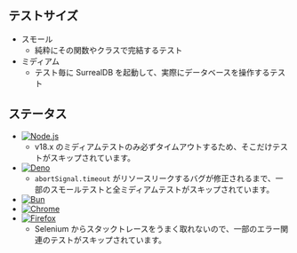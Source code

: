## テストサイズ

* スモール
    * 純粋にその関数やクラスで完結するテスト
* ミディアム
    * テスト毎に SurrealDB を起動して、実際にデータベースを操作するテスト

## ステータス

* [![Node.js](https://github.com/tai-kun/surrealdb-js/actions/workflows/nodejs.yml/badge.svg)](https://github.com/tai-kun/surrealdb-js/actions/workflows/nodejs.yml)
    * v18.x のミディアムテストのみ必ずタイムアウトするため、そこだけテストがスキップされています。
* [![Deno](https://github.com/tai-kun/surrealdb-js/actions/workflows/deno.yml/badge.svg)](https://github.com/tai-kun/surrealdb-js/actions/workflows/deno.yml)
    * `abortSignal.timeout` がリソースリークするバグが修正されるまで、一部のスモールテストと全ミディアムテストがスキップされています。
* [![Bun](https://github.com/tai-kun/surrealdb-js/actions/workflows/bun.yml/badge.svg)](https://github.com/tai-kun/surrealdb-js/actions/workflows/bun.yml)
* [![Chrome](https://github.com/tai-kun/surrealdb-js/actions/workflows/chrome.yml/badge.svg)](https://github.com/tai-kun/surrealdb-js/actions/workflows/chrome.yml)
* [![Firefox](https://github.com/tai-kun/surrealdb-js/actions/workflows/firefox.yml/badge.svg)](https://github.com/tai-kun/surrealdb-js/actions/workflows/firefox.yml)
    * Selenium からスタックトレースをうまく取れないので、一部のエラー関連のテストがスキップされています。
